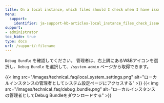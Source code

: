 ```yaml
---
title: On a local instance, which files should I check when I have issues?
menu:
  support:
    identifier: ja-support-kb-articles-local_instance_files_check_issues
support:
- administrator
toc_hide: true
type: docs
url: /support/:filename
---
```


`Debug Bundle` を確認してください。 管理者は、右上隅にあるW&Bアイコンを選択し、`Debug Bundle` を選択して、`/system-admin` ページから取得できます。

{{< img src="/images/technical_faq/local_system_settings.png" alt="ローカルインスタンスの管理者としてシステム設定ページにアクセスする" >}}
{{< img src="/images/technical_faq/debug_bundle.png" alt="ローカルインスタンスの管理者としてDebug Bundleをダウンロードする" >}}
